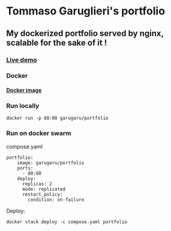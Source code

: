 
# Tommaso Garuglieri's portfolio

## My dockerized portfolio served by nginx, scalable for the sake of it !

### [Live demo](http://garu.pizza/)


### Docker

#### [Docker image](https://hub.docker.com/r/garugaru/portfolio/)

### Run locally

    docker run -p 80:80 garugaru/portfolio

### Run on docker swarm

compose.yaml


    portfolio:
        image: garugaru/portfolio
        ports:
          - 80:80
        deploy:
          replicas: 2
          mode: replicated
          restart_policy:
            condition: on-failure


Deploy:

    docker stack deploy -c compose.yaml portfolio
